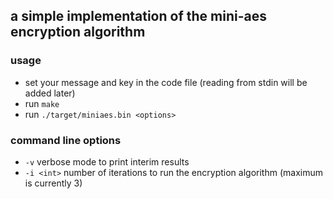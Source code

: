 a simple implementation of the mini-aes encryption algorithm
---

### usage
- set your message and key in the code file (reading from stdin will be added later)
- run `make`
- run `./target/miniaes.bin <options>`

### command line options
- `-v` verbose mode to print interim results
- `-i <int>` number of iterations to run the encryption algorithm (maximum is currently 3)

